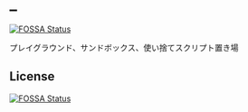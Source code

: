 # _
[![FOSSA Status](https://app.fossa.com/api/projects/git%2Bgithub.com%2Fkou029w%2F_.svg?type=shield)](https://app.fossa.com/projects/git%2Bgithub.com%2Fkou029w%2F_?ref=badge_shield)


プレイグラウンド、サンドボックス、使い捨てスクリプト置き場

## License
[![FOSSA Status](https://app.fossa.com/api/projects/git%2Bgithub.com%2Fkou029w%2F_.svg?type=large)](https://app.fossa.com/projects/git%2Bgithub.com%2Fkou029w%2F_?ref=badge_large)